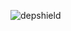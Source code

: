 ![depshield](https://14gxy2qgoj.execute-api.us-east-2.amazonaws.com/prod/badges/depshield-ci/ci-project-27/depshield.svg)
<!-- ![depshield](https://staging.depshield.sonatype.org/badges/depshield-ci/ci-project-27/depshield.svg) -->
